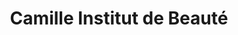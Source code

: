 ---
title: "Camille Institut de Beauté"
url: /courrieres/camille-institut-de-beaute/
shop: beauté
---